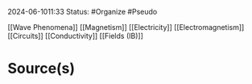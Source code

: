 2024-06-1011:33
Status: #Organize #Pseudo  

[[Wave Phenomena]]
[[Magnetism]]
[[Electricity]]
[[Electromagnetism]]
[[Circuits]]
[[Conductivity]]
[[Fields (IB)]]
# Source(s) 
